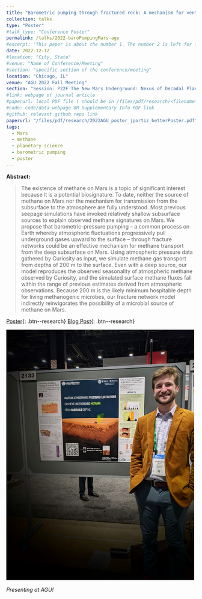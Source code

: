 ```yaml
---
title: "Barometric pumping through fractured rock: A mechanism for venting deep underground methane to Mars’ atmosphere"
collection: talks
type: "Poster"
#talk_type: "Conference Poster" 
permalink: /talks/2022-baroPumpingMars-agu
#excerpt: 'This paper is about the number 1. The number 2 is left for future work.'
date: 2022-12-12
#location: "City, State"
#venue: "Name of Conference/Meeting"
#section: "specific section of the conference/meeting"
location: "Chicago, IL"
venue: "AGU 2022 Fall Meeting"
section: "Session: P22F The New Mars Underground: Nexus of Decadal Planetary Science Objectives II" 
#link: webpage of journal article
#paperurl: local PDF file ( should be in /files/pdf/research/<filename>.pdf )
#code: code/data webpage OR Supplementary Info PDF link
#github: relevant github repo link
paperurl: "/files/pdf/research/2022AGU_poster_jportiz_betterPoster.pdf"
tags:
  - Mars
  - methane
  - planetary science
  - barometric pumping
  - poster
---
```


<!-- This is a description of your conference proceedings talk, note the different field in type. You can put anything in this field. -->

**Abstract:**
> The existence of methane on Mars is a topic of significant interest because it is a potential biosignature. To date, neither the source of methane on Mars nor the mechanism for transmission from the subsurface to the atmosphere are fully understood. Most previous seepage simulations have invoked relatively shallow subsurface sources to explain observed methane signatures on Mars. We propose that barometric-pressure pumping – a common process on Earth whereby atmospheric fluctuations progressively pull underground gases upward to the surface – through fracture networks could be an effective mechanism for methane transport from the deep subsurface on Mars. Using atmospheric pressure data gathered by Curiosity as input, we simulate methane gas transport from depths of 200 m to the surface. Even with a deep source, our model reproduces the observed seasonality of atmospheric methane observed by Curiosity, and the simulated surface methane fluxes fall within the range of previous estimates derived from atmospheric observations. Because 200 m is the likely minimum hospitable depth for living methanogenic microbes, our fracture network model indirectly reinvigorates the possibility of a microbial source of methane on Mars.

<!-- **Abstract:** The existence of methane on Mars is a topic of significant interest because it is a potential biosignature. To date, neither the source of methane on Mars nor the mechanism for transmission from the subsurface to the atmosphere are fully understood. Most previous seepage simulations have invoked relatively shallow subsurface sources to explain observed methane signatures on Mars. We propose that barometric-pressure pumping – a common process on Earth whereby atmospheric fluctuations progressively pull underground gases upward to the surface – through fracture networks could be an effective mechanism for methane transport from the deep subsurface on Mars. Using atmospheric pressure data gathered by Curiosity as input, we simulate methane gas transport from depths of 200 m to the surface. Even with a deep source, our model reproduces the observed seasonality of atmospheric methane observed by Curiosity, and the simulated surface methane fluxes fall within the range of previous estimates derived from atmospheric observations. Because 200 m is the likely minimum hospitable depth for living methanogenic microbes, our fracture network model indirectly reinvigorates the possibility of a microbial source of methane on Mars. -->

[Poster]( /files/pdf/research/2022AGU_poster_jportiz_betterPoster.pdf ){: .btn--research} [Blog Post](/posts/2022/12/aguFallMeeting){: .btn--research}

<!-- [Blog Post](/posts/2022-12-11-aguFallMeeting){: .btn--research} -->

  <img src="/images/posts/agu2022_photoPoster.jpg"
   width='500px'>

  *Presenting at AGU!*

